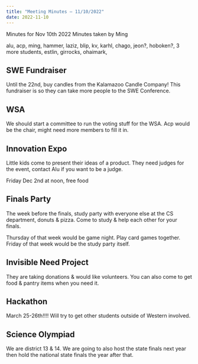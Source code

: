 ```yaml
---
title: "Meeting Minutes – 11/10/2022"
date: 2022-11-10
---
```

Minutes for Nov 10th 2022
Minutes taken by Ming

alu, acp, ming, hammer, laziz, blip, kv, karhl, chago, jeon?, hoboken?, 3 more students, estlin, girrocks, ohaimark,

## SWE Fundraiser

Until the 22nd, buy candles from the Kalamazoo Candle Company! This fundraiser is so they can take more people to the SWE Conference.

## WSA

We should start a committee to run the voting stuff for the WSA. Acp would be the chair, might need more members to fill it in.

## Innovation Expo

Little kids come to present their ideas of a product. They need judges for the event, contact Alu if you want to be a judge.

Friday Dec 2nd at noon, free food

## Finals Party

The week before the finals, study party with everyone else at the CS department, donuts & pizza. Come to study & help each other for your finals.

Thursday of that week would be game night. Play card games together.
Friday of that week would be the study party itself.

## Invisible Need Project

They are taking donations & would like volunteers. You can also come to get food & pantry items when you need it. 

## Hackathon

March 25-26th!!!! Will try to get other students outside of Western involved. 

## Science Olympiad

We are district 13 & 14. We are going to also host the state finals next year then hold the national state finals the year after that.
